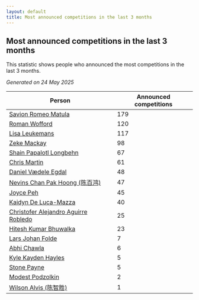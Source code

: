 ```yaml
---
layout: default
title: Most announced competitions in the last 3 months
---
```

## Most announced competitions in the last 3 months
This statistic shows people who announced the most competitions in the last 3 months.

*Generated on 24 May 2025*

| Person | Announced competitions |
| --- | --- |
| [Savion Romeo Matula](https://www.worldcubeassociation.org/persons/2019MATU03) | 179 |
| [Roman Wofford](https://www.worldcubeassociation.org/persons/2017WOFF01) | 120 |
| [Lisa Leukemans](https://www.worldcubeassociation.org/persons/2021LEUK01) | 117 |
| [Zeke Mackay](https://www.worldcubeassociation.org/persons/2015MACK06) | 98 |
| [Shain Papalotl Longbehn](https://www.worldcubeassociation.org/persons/2020LONG05) | 67 |
| [Chris Martin](https://www.worldcubeassociation.org/persons/2013MART03) | 61 |
| [Daniel Vædele Egdal](https://www.worldcubeassociation.org/persons/2013EGDA01) | 48 |
| [Nevins Chan Pak Hoong (陈百鸿)](https://www.worldcubeassociation.org/persons/2010CHAN20) | 47 |
| [Joyce Peh](https://www.worldcubeassociation.org/persons/2017PEHJ01) | 45 |
| [Kaidyn De Luca-Mazza](https://www.worldcubeassociation.org/persons/2019LUCA01) | 40 |
| [Christofer Alejandro Aguirre Robledo](https://www.worldcubeassociation.org/persons/2016ROBL05) | 25 |
| [Hitesh Kumar Bhuwalka](https://www.worldcubeassociation.org/persons/2022BHUW01) | 23 |
| [Lars Johan Folde](https://www.worldcubeassociation.org/persons/2018FOLD01) | 7 |
| [Abhi Chawla](https://www.worldcubeassociation.org/persons/2019CHAW01) | 6 |
| [Kyle Kayden Hayles](https://www.worldcubeassociation.org/persons/2022HAYL02) | 5 |
| [Stone Payne](https://www.worldcubeassociation.org/persons/2018SIMP06) | 5 |
| [Modest Podzolkin](https://www.worldcubeassociation.org/persons/2017PODZ01) | 2 |
| [Wilson Alvis (陈智胜)](https://www.worldcubeassociation.org/persons/2011ALVI01) | 1 |

